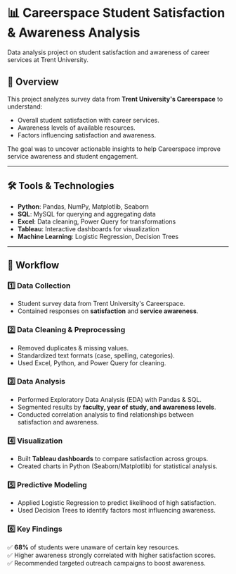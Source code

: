 # 📊 Careerspace Student Satisfaction & Awareness Analysis 
Data analysis project on student satisfaction and awareness of career services at Trent University.


 


## 📌 Overview  
This project analyzes survey data from **Trent University's Careerspace** to understand:  
- Overall student satisfaction with career services.  
- Awareness levels of available resources.  
- Factors influencing satisfaction and awareness.  

The goal was to uncover actionable insights to help Careerspace improve service awareness and student engagement.  

---

## 🛠 Tools & Technologies  
- **Python**: Pandas, NumPy, Matplotlib, Seaborn  
- **SQL**: MySQL for querying and aggregating data  
- **Excel**: Data cleaning, Power Query for transformations  
- **Tableau**: Interactive dashboards for visualization  
- **Machine Learning**: Logistic Regression, Decision Trees  

---

## 🔄 Workflow  

### 1️⃣ Data Collection  
- Student survey data from Trent University's Careerspace.  
- Contained responses on **satisfaction** and **service awareness**.  

### 2️⃣ Data Cleaning & Preprocessing  
- Removed duplicates & missing values.  
- Standardized text formats (case, spelling, categories).  
- Used Excel, Python, and Power Query for cleaning.  

### 3️⃣ Data Analysis  
- Performed Exploratory Data Analysis (EDA) with Pandas & SQL.  
- Segmented results by **faculty, year of study, and awareness levels**.  
- Conducted correlation analysis to find relationships between satisfaction and awareness.  

### 4️⃣ Visualization  
- Built **Tableau dashboards** to compare satisfaction across groups.  
- Created charts in Python (Seaborn/Matplotlib) for statistical analysis.  

### 5️⃣ Predictive Modeling  
- Applied Logistic Regression to predict likelihood of high satisfaction.  
- Used Decision Trees to identify factors most influencing awareness.  

### 6️⃣ Key Findings  
✅ **68%** of students were unaware of certain key resources.  
✅ Higher awareness strongly correlated with higher satisfaction scores.  
✅ Recommended targeted outreach campaigns to boost awareness.  


